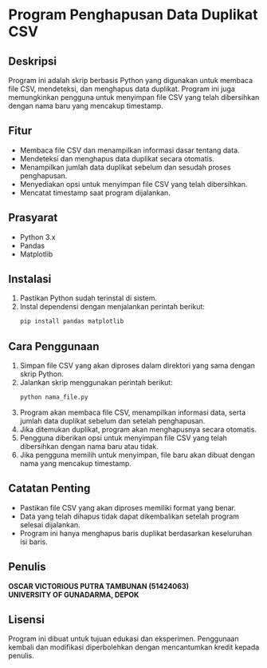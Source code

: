 # Program Penghapusan Data Duplikat CSV

## Deskripsi
Program ini adalah skrip berbasis Python yang digunakan untuk membaca file CSV, mendeteksi, dan menghapus data duplikat. Program ini juga memungkinkan pengguna untuk menyimpan file CSV yang telah dibersihkan dengan nama baru yang mencakup timestamp.

## Fitur
- Membaca file CSV dan menampilkan informasi dasar tentang data.
- Mendeteksi dan menghapus data duplikat secara otomatis.
- Menampilkan jumlah data duplikat sebelum dan sesudah proses penghapusan.
- Menyediakan opsi untuk menyimpan file CSV yang telah dibersihkan.
- Mencatat timestamp saat program dijalankan.

## Prasyarat
- Python 3.x
- Pandas
- Matplotlib

## Instalasi
1. Pastikan Python sudah terinstal di sistem.
2. Instal dependensi dengan menjalankan perintah berikut:
   ```bash
   pip install pandas matplotlib
   ```

## Cara Penggunaan
1. Simpan file CSV yang akan diproses dalam direktori yang sama dengan skrip Python.
2. Jalankan skrip menggunakan perintah berikut:
   ```bash
   python nama_file.py
   ```
3. Program akan membaca file CSV, menampilkan informasi data, serta jumlah data duplikat sebelum dan setelah penghapusan.
4. Jika ditemukan duplikat, program akan menghapusnya secara otomatis.
5. Pengguna diberikan opsi untuk menyimpan file CSV yang telah dibersihkan dengan nama baru atau tidak.
6. Jika pengguna memilih untuk menyimpan, file baru akan dibuat dengan nama yang mencakup timestamp.

## Catatan Penting
- Pastikan file CSV yang akan diproses memiliki format yang benar.
- Data yang telah dihapus tidak dapat dikembalikan setelah program selesai dijalankan.
- Program ini hanya menghapus baris duplikat berdasarkan keseluruhan isi baris.

## Penulis
**OSCAR VICTORIOUS PUTRA TAMBUNAN (51424063)**  
**UNIVERSITY OF GUNADARMA, DEPOK**

## Lisensi
Program ini dibuat untuk tujuan edukasi dan eksperimen. Penggunaan kembali dan modifikasi diperbolehkan dengan mencantumkan kredit kepada penulis.
